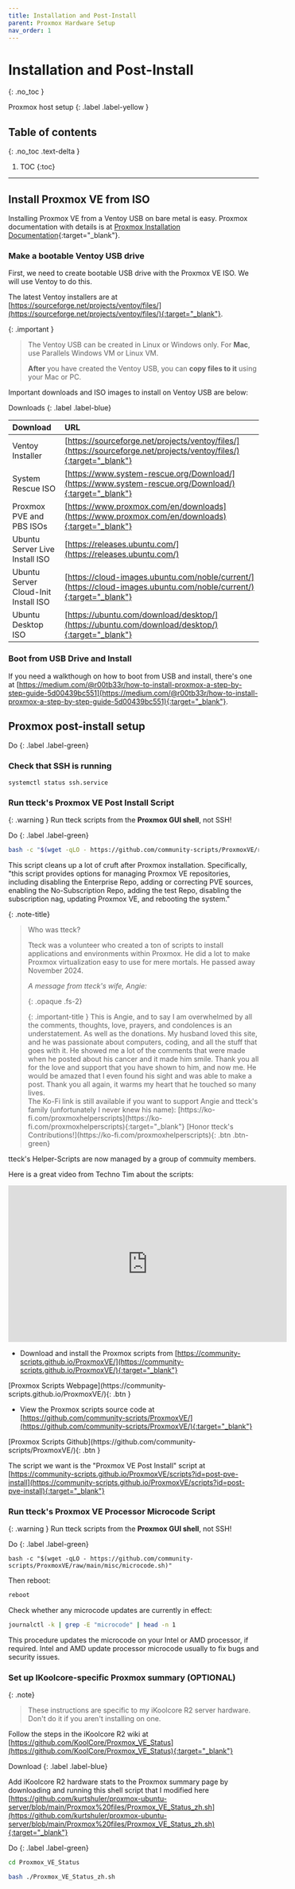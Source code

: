 ```yaml
---
title: Installation and Post-Install
parent: Proxmox Hardware Setup
nav_order: 1
---
```


# Installation and Post-Install
{: .no_toc }

Proxmox host setup
{: .label .label-yellow }

## Table of contents
{: .no_toc .text-delta }

1. TOC
{:toc}

---

## Install Proxmox VE from ISO

Installing Proxmox VE from a Ventoy USB on bare metal is easy. Proxmox documentation with details is at [Proxmox Installation Documentation](https://pve.proxmox.com/pve-docs/chapter-pve-installation.html){:target="_blank"}.

### Make a bootable Ventoy USB drive

First, we need to create bootable USB drive with the Proxmox VE ISO. We will use Ventoy to do this.

The latest Ventoy installers are at [https://sourceforge.net/projects/ventoy/files/](https://sourceforge.net/projects/ventoy/files/){:target="_blank"}.

{: .important }
>The Ventoy USB can be created in Linux or Windows only. For **Mac**, use Parallels Windows VM or Linux VM.
>
> **After** you have created the Ventoy USB, you can **copy files to it** using your Mac or PC.

Important downloads and ISO images to install on Ventoy USB are below:

Downloads
{: .label .label-blue}

   | Download                                 | URL                                                  |  
   |:-------------------------------------|:-----------------------------------------------------|
   | Ventoy Installer                     | [https://sourceforge.net/projects/ventoy/files/](https://sourceforge.net/projects/ventoy/files/){:target="_blank"}|
   | System Rescue ISO                    | [https://www.system-rescue.org/Download/](https://www.system-rescue.org/Download/){:target="_blank"}|
   | Proxmox PVE and PBS ISOs             | [https://www.proxmox.com/en/downloads](https://www.proxmox.com/en/downloads){:target="_blank"}|
   | Ubuntu Server Live Install ISO       | [https://releases.ubuntu.com/](https://releases.ubuntu.com/)|
   | Ubuntu Server Cloud-Init Install ISO | [https://cloud-images.ubuntu.com/noble/current/](https://cloud-images.ubuntu.com/noble/current/){:target="_blank"}|
   | Ubuntu Desktop ISO                   | [https://ubuntu.com/download/desktop/](https://ubuntu.com/download/desktop/){:target="_blank"}|

### Boot from USB Drive and Install

If you need a walkthough on how to boot from USB and install, there's one at [https://medium.com/@r00tb33r/how-to-install-proxmox-a-step-by-step-guide-5d00439bc551](https://medium.com/@r00tb33r/how-to-install-proxmox-a-step-by-step-guide-5d00439bc551){:target="_blank"}.

## Proxmox post-install setup

Do
{: .label .label-green}

### Check that SSH is running

```shell
systemctl status ssh.service
```

### Run tteck's Proxmox VE Post Install Script

{: .warning }
Run tteck scripts from the **Proxmox GUI shell**, not SSH!

Do
{: .label .label-green}

```bash
bash -c "$(wget -qLO - https://github.com/community-scripts/ProxmoxVE/raw/main/misc/post-pve-install.sh)"
```

This script cleans up a lot of cruft after Proxmox installation. Specifically, "this script provides options for managing Proxmox VE repositories, including disabling the Enterprise Repo, adding or correcting PVE sources, enabling the No-Subscription Repo, adding the test Repo, disabling the subscription nag, updating Proxmox VE, and rebooting the system."

{: .note-title}
> Who was tteck?
>
> Tteck was a volunteer who created a ton of scripts to install applications and environments within Proxmox. He did a lot to make Proxmox virtualization easy to use for mere mortals. He passed away November 2024.
>
> *A message from tteck's wife, Angie:*
>
> {: .opaque .fs-2}
> <div markdown="block">
> {: .important-title }
> This is Angie, and to say I am overwhelmed by all the comments, thoughts, love, prayers, and condolences is an understatement. As well as the donations. My husband loved this site, and he was passionate about computers, coding, and all the stuff that goes with it. He showed me a lot of the comments that were made when he posted about his cancer and it made him smile. Thank you all for the love and support that you have shown to him, and now me.
>He would be amazed that I even found his sight and was able to make a post. Thank you all again, it warms my heart that he touched so many lives.
> </div>
> The Ko-Fi link is still available if you want to support Angie and tteck's family (unfortunately I never knew his name):
> [https://ko-fi.com/proxmoxhelperscripts](https://ko-fi.com/proxmoxhelperscripts){:target="_blank"}
> 
> <span class="fs-3">
> [Honor tteck's Contributions!](https://ko-fi.com/proxmoxhelperscripts){: .btn .btn-green}
> </span>

tteck's Helper-Scripts are now managed by a group of commuity members.

Here is a great video from Techno Tim about the scripts:
<iframe width="560" height="315" src="https://www.youtube.com/embed/kcpu4z5eSEU?si=k5GkGNZ4zJZ-w1kf" title="YouTube video player" frameborder="0" allow="accelerometer; autoplay; clipboard-write; encrypted-media; gyroscope; picture-in-picture; web-share" referrerpolicy="strict-origin-when-cross-origin" allowfullscreen></iframe>

- Download and install the Proxmox scripts from [https://community-scripts.github.io/ProxmoxVE/](https://community-scripts.github.io/ProxmoxVE/){:target="_blank"}
<span class="fs-3">
[Proxmox Scripts Webpage](https://community-scripts.github.io/ProxmoxVE/){: .btn }
</span>

- View the Proxmox scripts source code at [https://github.com/community-scripts/ProxmoxVE/](https://github.com/community-scripts/ProxmoxVE/){:target="_blank"}
<span class="fs-3">
[Proxmox Scripts Github](https://github.com/community-scripts/ProxmoxVE/){: .btn }
</span>

The script we want is the "Proxmox VE Post Install" script at [https://community-scripts.github.io/ProxmoxVE/scripts?id=post-pve-install](https://community-scripts.github.io/ProxmoxVE/scripts?id=post-pve-install){:target="_blank"}

### Run tteck's Proxmox VE Processor Microcode Script

{: .warning }
Run tteck scripts from the **Proxmox GUI shell**, not SSH!

Do
{: .label .label-green}

```shell
bash -c "$(wget -qLO - https://github.com/community-scripts/ProxmoxVE/raw/main/misc/microcode.sh)"
```

Then reboot:

```sh
reboot
```

Check whether any microcode updates are currently in effect:

```sh
journalctl -k | grep -E "microcode" | head -n 1
```

This procedure updates the microcode on your Intel or AMD processor, if required. Intel and AMD update processor microcode usually to fix bugs and security issues.

### Set up IKoolcore-specific Proxmox summary (OPTIONAL)

{: .note}
> These instructions are specific to my iKoolcore R2 server hardware. Don't do it if you aren't installing on one.

Follow the steps in the iKoolcore R2 wiki at [https://github.com/KoolCore/Proxmox_VE_Status](https://github.com/KoolCore/Proxmox_VE_Status){:target="_blank"}

Download
{: .label .label-blue}

Add iKoolcore R2 hardware stats to the Proxmox summary page by downloading and running this shell script that I modified here [https://github.com/kurtshuler/proxmox-ubuntu-server/blob/main/Proxmox%20files/Proxmox_VE_Status_zh.sh](https://github.com/kurtshuler/proxmox-ubuntu-server/blob/main/Proxmox%20files/Proxmox_VE_Status_zh.sh){:target="_blank"}

Do
{: .label .label-green}

```sh
cd Proxmox_VE_Status
```

```sh
bash ./Proxmox_VE_Status_zh.sh
```
